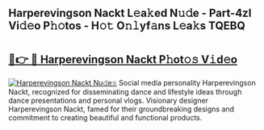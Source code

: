 ## Harperevingson Nackt L𝚎a𝚔ed N𝚞𝚍e - Part-4zI Vi𝚍𝚎o P𝚑𝚘tos - H𝚘𝚝 O𝚗𝚕yf𝚊ns L𝚎a𝚔s TQEBQ

# <h2><a href="http://kf54le.oniu.top/?m=Harperevingson+Nackt">🔗👉 🔴 Harperevingson Nackt P𝚑ot𝚘𝚜 V𝚒d𝚎o</a></h2>

[![Harperevingson Nackt Nu𝚍e𝚜](https://i.imgur.com/0qMVB7G.gif)](http://kf54le.oniu.top/?m=Harperevingson+Nackt)
Social media personality Harperevingson Nackt, recognized for disseminating dance and lifestyle ideas through dance presentations and personal vlogs. Visionary designer Harperevingson Nackt, famed for their groundbreaking designs and commitment to creating beautiful and functional products.  
